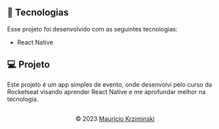 ## 🚀 Tecnologias

Esse projeto foi desenvolvido com as seguintes tecnologias:

- React Native

## 💻 Projeto

Este projeto é um app simples de evento, onde desenvolvi pelo curso da Rocketseat visando aprender React Native e me aprofundar melhor na tecnologia.

##

<p align="center">
  © 2023
  <a href="https://www.linkedin.com/in/mauricio-krziminski/" target="_blank"
    >Mauricio Krziminski</a>
</p>
